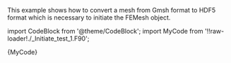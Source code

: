 This example shows how to convert a mesh from Gmsh format to HDF5 format which is necessary to initiate the FEMesh object.

import CodeBlock from '@theme/CodeBlock';
import MyCode from '!!raw-loader!./_Initiate_test_1.F90';

<CodeBlock language="fortran">{MyCode}</CodeBlock>

